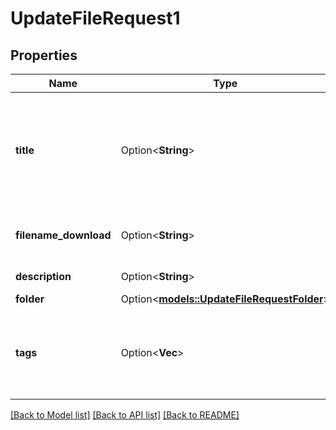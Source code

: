 # UpdateFileRequest1

## Properties

Name | Type | Description | Notes
------------ | ------------- | ------------- | -------------
**title** | Option<**String**> | Title for the file. Is extracted from the filename on upload, but can be edited by the user. | [optional]
**filename_download** | Option<**String**> | Preferred filename when file is downloaded. | [optional]
**description** | Option<**String**> | Description for the file. | [optional]
**folder** | Option<[**models::UpdateFileRequestFolder**](updateFile_request_folder.md)> |  | [optional]
**tags** | Option<**Vec<String>**> | Tags for the file. Is automatically populated based on Exif data for images. | [optional]

[[Back to Model list]](../README.md#documentation-for-models) [[Back to API list]](../README.md#documentation-for-api-endpoints) [[Back to README]](../README.md)


